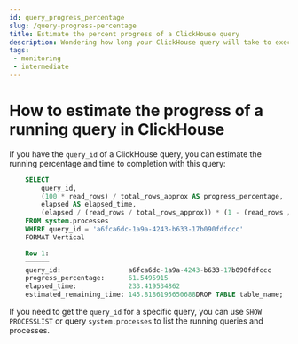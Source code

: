 ```yaml
---
id: query_progress_percentage
slug: /query-progress-percentage
title: Estimate the percent progress of a ClickHouse query
description: Wondering how long your ClickHouse query will take to execute? Here's how to estimate the progress of your queries in ClickHouse.
tags: 
 - monitoring
 - intermediate
---
```


# How to estimate the progress of a running query in ClickHouse

If you have the ``query_id`` of a ClickHouse query, you can estimate the running percentage and time to completion with this query:

```SQL
    SELECT
        query_id,
        (100 * read_rows) / total_rows_approx AS progress_percentage,
        elapsed AS elapsed_time,
        (elapsed / (read_rows / total_rows_approx)) * (1 - (read_rows / total_rows_approx)) AS estimated_remaining_time
    FROM system.processes
    WHERE query_id = 'a6fca6dc-1a9a-4243-b633-17b090fdfccc'
    FORMAT Vertical

    Row 1:
    ──────
    query_id:                 a6fca6dc-1a9a-4243-b633-17b090fdfccc
    progress_percentage:      61.5495915
    elapsed_time:             233.419534862
    estimated_remaining_time: 145.8186195650688DROP TABLE table_name;
```

If you need to get the ``query_id`` for a specific query, you can use ``SHOW PROCESSLIST`` or query ``system.processes`` to list the running queries and processes.
